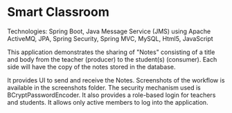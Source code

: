 # Smart Classroom

Technologies: Spring Boot, Java Message Service (JMS) using Apache ActiveMQ, JPA, Spring Security, Spring MVC, MySQL, Html5, JavaScript

This application demonstrates the sharing of "Notes" consisting of a title and body from the teacher (producer) to the student(s) (consumer). Each side will have the copy of the notes stored in the database.

It provides UI to send and receive the Notes. Screenshots of the workflow is available in the screenshots folder. The security mechanism used is BCryptPasswordEncoder. 
It also provides a role-based login for teachers and students. It allows only active members to log into the application.
